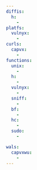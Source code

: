 ```yaml
---
diffis:
  h:
    -
platfs:
  vulnyx:
    -
curls:
  capvx:
    -
functions:
  unix:
    -
  h:
    -
  vulnyx:
    -
  sniff:
    -
  bf:
    -
  hc:
    -
  sudo:
    -

wals:
  capvxwu:
    -
---
```

